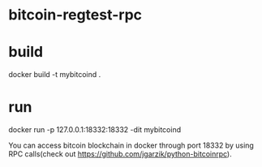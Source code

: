 # bitcoin-regtest-rpc

# build
docker build -t mybitcoind .

# run
docker run -p 127.0.0.1:18332:18332 -dit mybitcoind

You can access bitcoin blockchain in docker through port 18332 by using RPC calls(check out https://github.com/jgarzik/python-bitcoinrpc).

